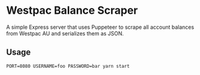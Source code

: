 # Westpac Balance Scraper
A simple Express server that uses Puppeteer to scrape all account balances from Westpac AU and serializes them as JSON.

## Usage
`PORT=8080 USERNAME=foo PASSWORD=bar yarn start`
